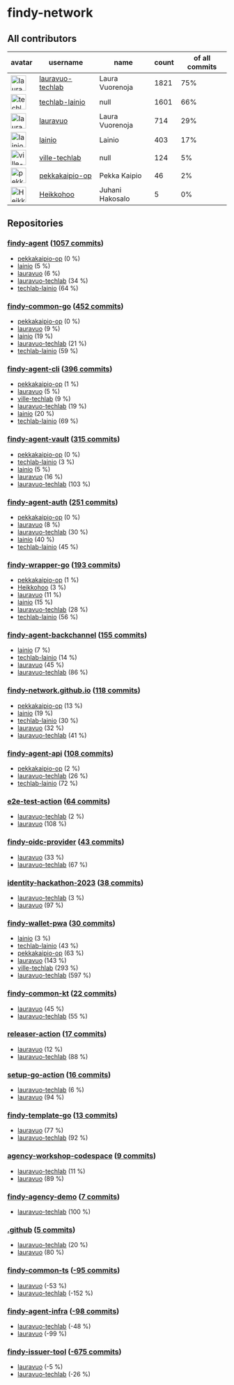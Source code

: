 
# findy-network

## All contributors

| avatar | username | name | count | of all commits |
|--------|----------|------|---------|---|
| <img src="https://avatars.githubusercontent.com/u/49157864?s=35&v=4" alt="lauravuo-techlab" width="35px" /> | [lauravuo-techlab](https://github.com/lauravuo-techlab) | Laura Vuorenoja | 1821 | 75%
| <img src="https://avatars.githubusercontent.com/u/48682716?s=35&v=4" alt="techlab-lainio" width="35px" /> | [techlab-lainio](https://github.com/techlab-lainio) | null | 1601 | 66%
| <img src="https://avatars.githubusercontent.com/u/29113682?s=35&v=4" alt="lauravuo" width="35px" /> | [lauravuo](https://github.com/lauravuo) | Laura Vuorenoja | 714 | 29%
| <img src="https://avatars.githubusercontent.com/u/11439212?s=35&v=4" alt="lainio" width="35px" /> | [lainio](https://github.com/lainio) | Lainio | 403 | 17%
| <img src="https://avatars.githubusercontent.com/u/59019416?s=35&v=4" alt="ville-techlab" width="35px" /> | [ville-techlab](https://github.com/ville-techlab) | null | 124 | 5%
| <img src="https://avatars.githubusercontent.com/u/49303661?s=35&v=4" alt="pekkakaipio-op" width="35px" /> | [pekkakaipio-op](https://github.com/pekkakaipio-op) | Pekka Kaipio | 46 | 2%
| <img src="https://avatars.githubusercontent.com/u/52442320?s=35&v=4" alt="Heikkohoo" width="35px" /> | [Heikkohoo](https://github.com/Heikkohoo) | Juhani Hakosalo | 5 | 0%

## Repositories

### [findy-agent](https://github.com/findy-network/findy-agent) ([1057 commits](https://github.com/findy-network/findy-agent/graphs/contributors))

* [pekkakaipio-op](https://github.com/pekkakaipio-op) (0 %)
* [lainio](https://github.com/lainio) (5 %)
* [lauravuo](https://github.com/lauravuo) (6 %)
* [lauravuo-techlab](https://github.com/lauravuo-techlab) (34 %)
* [techlab-lainio](https://github.com/techlab-lainio) (64 %)
    
### [findy-common-go](https://github.com/findy-network/findy-common-go) ([452 commits](https://github.com/findy-network/findy-common-go/graphs/contributors))

* [pekkakaipio-op](https://github.com/pekkakaipio-op) (0 %)
* [lauravuo](https://github.com/lauravuo) (9 %)
* [lainio](https://github.com/lainio) (19 %)
* [lauravuo-techlab](https://github.com/lauravuo-techlab) (21 %)
* [techlab-lainio](https://github.com/techlab-lainio) (59 %)
    
### [findy-agent-cli](https://github.com/findy-network/findy-agent-cli) ([396 commits](https://github.com/findy-network/findy-agent-cli/graphs/contributors))

* [pekkakaipio-op](https://github.com/pekkakaipio-op) (1 %)
* [lauravuo](https://github.com/lauravuo) (5 %)
* [ville-techlab](https://github.com/ville-techlab) (9 %)
* [lauravuo-techlab](https://github.com/lauravuo-techlab) (19 %)
* [lainio](https://github.com/lainio) (20 %)
* [techlab-lainio](https://github.com/techlab-lainio) (69 %)
    
### [findy-agent-vault](https://github.com/findy-network/findy-agent-vault) ([315 commits](https://github.com/findy-network/findy-agent-vault/graphs/contributors))

* [pekkakaipio-op](https://github.com/pekkakaipio-op) (0 %)
* [techlab-lainio](https://github.com/techlab-lainio) (3 %)
* [lainio](https://github.com/lainio) (5 %)
* [lauravuo](https://github.com/lauravuo) (16 %)
* [lauravuo-techlab](https://github.com/lauravuo-techlab) (103 %)
    
### [findy-agent-auth](https://github.com/findy-network/findy-agent-auth) ([251 commits](https://github.com/findy-network/findy-agent-auth/graphs/contributors))

* [pekkakaipio-op](https://github.com/pekkakaipio-op) (0 %)
* [lauravuo](https://github.com/lauravuo) (8 %)
* [lauravuo-techlab](https://github.com/lauravuo-techlab) (30 %)
* [lainio](https://github.com/lainio) (40 %)
* [techlab-lainio](https://github.com/techlab-lainio) (45 %)
    
### [findy-wrapper-go](https://github.com/findy-network/findy-wrapper-go) ([193 commits](https://github.com/findy-network/findy-wrapper-go/graphs/contributors))

* [pekkakaipio-op](https://github.com/pekkakaipio-op) (1 %)
* [Heikkohoo](https://github.com/Heikkohoo) (3 %)
* [lauravuo](https://github.com/lauravuo) (11 %)
* [lainio](https://github.com/lainio) (15 %)
* [lauravuo-techlab](https://github.com/lauravuo-techlab) (28 %)
* [techlab-lainio](https://github.com/techlab-lainio) (56 %)
    
### [findy-agent-backchannel](https://github.com/findy-network/findy-agent-backchannel) ([155 commits](https://github.com/findy-network/findy-agent-backchannel/graphs/contributors))

* [lainio](https://github.com/lainio) (7 %)
* [techlab-lainio](https://github.com/techlab-lainio) (14 %)
* [lauravuo](https://github.com/lauravuo) (45 %)
* [lauravuo-techlab](https://github.com/lauravuo-techlab) (86 %)
    
### [findy-network.github.io](https://github.com/findy-network/findy-network.github.io) ([118 commits](https://github.com/findy-network/findy-network.github.io/graphs/contributors))

* [pekkakaipio-op](https://github.com/pekkakaipio-op) (13 %)
* [lainio](https://github.com/lainio) (19 %)
* [techlab-lainio](https://github.com/techlab-lainio) (30 %)
* [lauravuo](https://github.com/lauravuo) (32 %)
* [lauravuo-techlab](https://github.com/lauravuo-techlab) (41 %)
    
### [findy-agent-api](https://github.com/findy-network/findy-agent-api) ([108 commits](https://github.com/findy-network/findy-agent-api/graphs/contributors))

* [pekkakaipio-op](https://github.com/pekkakaipio-op) (2 %)
* [lauravuo-techlab](https://github.com/lauravuo-techlab) (26 %)
* [techlab-lainio](https://github.com/techlab-lainio) (72 %)
    
### [e2e-test-action](https://github.com/findy-network/e2e-test-action) ([64 commits](https://github.com/findy-network/e2e-test-action/graphs/contributors))

* [lauravuo-techlab](https://github.com/lauravuo-techlab) (2 %)
* [lauravuo](https://github.com/lauravuo) (108 %)
    
### [findy-oidc-provider](https://github.com/findy-network/findy-oidc-provider) ([43 commits](https://github.com/findy-network/findy-oidc-provider/graphs/contributors))

* [lauravuo](https://github.com/lauravuo) (33 %)
* [lauravuo-techlab](https://github.com/lauravuo-techlab) (67 %)
    
### [identity-hackathon-2023](https://github.com/findy-network/identity-hackathon-2023) ([38 commits](https://github.com/findy-network/identity-hackathon-2023/graphs/contributors))

* [lauravuo-techlab](https://github.com/lauravuo-techlab) (3 %)
* [lauravuo](https://github.com/lauravuo) (97 %)
    
### [findy-wallet-pwa](https://github.com/findy-network/findy-wallet-pwa) ([30 commits](https://github.com/findy-network/findy-wallet-pwa/graphs/contributors))

* [lainio](https://github.com/lainio) (3 %)
* [techlab-lainio](https://github.com/techlab-lainio) (43 %)
* [pekkakaipio-op](https://github.com/pekkakaipio-op) (63 %)
* [lauravuo](https://github.com/lauravuo) (143 %)
* [ville-techlab](https://github.com/ville-techlab) (293 %)
* [lauravuo-techlab](https://github.com/lauravuo-techlab) (597 %)
    
### [findy-common-kt](https://github.com/findy-network/findy-common-kt) ([22 commits](https://github.com/findy-network/findy-common-kt/graphs/contributors))

* [lauravuo](https://github.com/lauravuo) (45 %)
* [lauravuo-techlab](https://github.com/lauravuo-techlab) (55 %)
    
### [releaser-action](https://github.com/findy-network/releaser-action) ([17 commits](https://github.com/findy-network/releaser-action/graphs/contributors))

* [lauravuo](https://github.com/lauravuo) (12 %)
* [lauravuo-techlab](https://github.com/lauravuo-techlab) (88 %)
    
### [setup-go-action](https://github.com/findy-network/setup-go-action) ([16 commits](https://github.com/findy-network/setup-go-action/graphs/contributors))

* [lauravuo-techlab](https://github.com/lauravuo-techlab) (6 %)
* [lauravuo](https://github.com/lauravuo) (94 %)
    
### [findy-template-go](https://github.com/findy-network/findy-template-go) ([13 commits](https://github.com/findy-network/findy-template-go/graphs/contributors))

* [lauravuo](https://github.com/lauravuo) (77 %)
* [lauravuo-techlab](https://github.com/lauravuo-techlab) (92 %)
    
### [agency-workshop-codespace](https://github.com/findy-network/agency-workshop-codespace) ([9 commits](https://github.com/findy-network/agency-workshop-codespace/graphs/contributors))

* [lauravuo-techlab](https://github.com/lauravuo-techlab) (11 %)
* [lauravuo](https://github.com/lauravuo) (89 %)
    
### [findy-agency-demo](https://github.com/findy-network/findy-agency-demo) ([7 commits](https://github.com/findy-network/findy-agency-demo/graphs/contributors))

* [lauravuo-techlab](https://github.com/lauravuo-techlab) (100 %)
    
### [.github](https://github.com/findy-network/.github) ([5 commits](https://github.com/findy-network/.github/graphs/contributors))

* [lauravuo-techlab](https://github.com/lauravuo-techlab) (20 %)
* [lauravuo](https://github.com/lauravuo) (80 %)
    
### [findy-common-ts](https://github.com/findy-network/findy-common-ts) ([-95 commits](https://github.com/findy-network/findy-common-ts/graphs/contributors))

* [lauravuo](https://github.com/lauravuo) (-53 %)
* [lauravuo-techlab](https://github.com/lauravuo-techlab) (-152 %)
    
### [findy-agent-infra](https://github.com/findy-network/findy-agent-infra) ([-98 commits](https://github.com/findy-network/findy-agent-infra/graphs/contributors))

* [lauravuo-techlab](https://github.com/lauravuo-techlab) (-48 %)
* [lauravuo](https://github.com/lauravuo) (-99 %)
    
### [findy-issuer-tool](https://github.com/findy-network/findy-issuer-tool) ([-675 commits](https://github.com/findy-network/findy-issuer-tool/graphs/contributors))

* [lauravuo](https://github.com/lauravuo) (-5 %)
* [lauravuo-techlab](https://github.com/lauravuo-techlab) (-26 %)
    
    